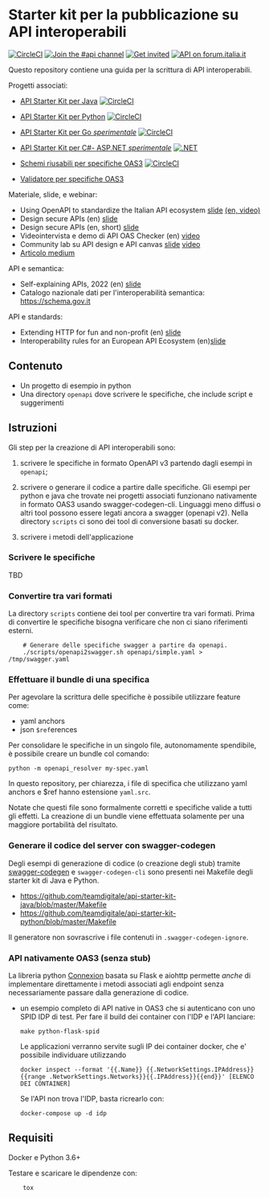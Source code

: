 # Starter kit per la pubblicazione su API interoperabili

[![CircleCI](https://circleci.com/gh/teamdigitale/api-starter-kit.svg?style=svg)](https://circleci.com/gh/teamdigitale/api-starter-kit)
[![Join the #api channel](https://img.shields.io/badge/Slack-%23api-blue.svg?logo=slack)](https://developersitalia.slack.com/messages/CDKBYTG74)
[![Get invited](https://slack.developers.italia.it/badge.svg)](https://slack.developers.italia.it/)
[![API on forum.italia.it](https://img.shields.io/badge/Forum-interoperabilit%C3%A0-blue.svg)](https://forum.italia.it/c/piano-triennale/interoperabilita)

Questo repository contiene una guida per la scrittura di API interoperabili.

Progetti associati:

- [API Starter Kit per Java](https://github.com/teamdigitale/api-starter-kit-java) [![CircleCI](https://circleci.com/gh/teamdigitale/api-starter-kit-java.svg?style=svg)](https://circleci.com/gh/teamdigitale/api-starter-kit-java)
- [API Starter Kit per Python](https://github.com/teamdigitale/api-starter-kit-python) [![CircleCI](https://circleci.com/gh/teamdigitale/api-starter-kit-python.svg?style=svg)](https://circleci.com/gh/teamdigitale/api-starter-kit-python)
- [API Starter Kit per Go *sperimentale*](https://github.com/teamdigitale/api-starter-kit-go) [![CircleCI](https://circleci.com/gh/teamdigitale/api-starter-kit-go.svg?style=svg)](https://circleci.com/gh/teamdigitale/api-starter-kit-go)
- [API Starter Kit per C#- ASP.NET *sperimentale*](https://github.com/teamdigitale/api-starter-kit-aspnetcore) [![.NET](https://github.com/teamdigitale/api-starter-kit-aspnetcore/actions/workflows/dotnet.yml/badge.svg)](https://github.com/teamdigitale/api-starter-kit-aspnetcore/actions/workflows/dotnet.yml)

- [Schemi riusabili per specifiche OAS3](https://teamdigitale.github.io/openapi/) [![CircleCI](https://circleci.com/gh/teamdigitale/openapi.svg?style=svg)](https://circleci.com/gh/teamdigitale/openapi)
- [Validatore per specifiche OAS3](https://github.com/italia/api-oas-checker)


Materiale, slide, e webinar:

- Using OpenAPI to standardize the Italian API ecosystem [slide](https://docs.google.com/presentation/d/1blql0E_zcbq7r-wzmslgJPiW7ELkYlIn9_fqIVEXr4A/edit#slide=id.p4) [(en, video)](https://www.youtube.com/watch?v=AL5itw_r9iI)
- Design secure APIs (en) [slide](https://docs.google.com/presentation/d/18H7WuA1EsU-haFyxNDO7O83Dno4jphEtU3S_diVmK5I/edit)
- Design secure APIs (en, short) [slide](https://docs.google.com/presentation/d/1CZBvOEc5NEtOBA-UkerLvz1ADb_ip8y5don9NH-Tfjw/edit)
- Videointervista e demo di API OAS Checker (en) [video](https://www.youtube.com/watch?v=1BK4yGt64H4&ab_channel=ErikWilde)
- Community lab su API design e API canvas [slide](https://docs.google.com/presentation/d/1-WC1Tfpg-T5-Q1PxcjR0Diixjm0kvRnyXSTuJ7jjs6U/edit#slide=id.ge113e98e1b_0_0) [video](https://www.youtube.com/watch?v=D-3t8h1E9yE) 
- [Articolo medium](https://medium.com/developers-italia/openapi-checker-il-verificatore-delle-interfacce-digitali-api-1d50b978c8c5)

API e semantica:

- Self-explaining APIs, 2022 (en) [slide](https://docs.google.com/presentation/d/16-u3nN0NuXQRJIxbhpPpHweijEC7eQ3fUaXftIZEGFg/edit)
- Catalogo nazionale dati per l'interoperabilità semantica: https://schema.gov.it

API e standards:

- Extending HTTP for fun and non-profit (en) [slide](https://docs.google.com/presentation/d/1L_1D9gABQbLrf_zi6x8lWoMOdruzM2vBLkFpmcUoiLM/edit#slide=id.p)
- Interoperability rules for an European API Ecosystem (en)[slide](https://docs.google.com/presentation/d/1L6R4ZKhLoZAPEmai1KSED1nrq0GNrx3-TU53sGhfrO8/edit#slide=id.p4)


## Contenuto


- Un progetto di esempio in python
- Una directory `openapi` dove scrivere le specifiche, che include script e suggerimenti

## Istruzioni

Gli step per la creazione di API interoperabili sono:

1. scrivere le specifiche in formato OpenAPI v3 partendo dagli esempi in `openapi`;

2. scrivere o generare il codice a partire dalle specifiche. Gli esempi per python e java che trovate nei progetti
   associati funzionano nativamente in formato OAS3 usando swagger-codegen-cli. 
   Linguaggi meno diffusi o altri tool possono essere legati ancora a swagger (openapi v2).
   Nella directory `scripts` ci sono dei tool di conversione basati su docker.

3. scrivere i metodi dell'applicazione

### Scrivere le specifiche

TBD

### Convertire tra vari formati

La directory `scripts` contiene dei tool per convertire tra vari formati.
Prima di convertire le specifiche bisogna verificare che non ci siano
riferimenti esterni.

        # Generare delle specifiche swagger a partire da openapi.
        ./scripts/openapi2swagger.sh openapi/simple.yaml > /tmp/swagger.yaml

### Effettuare il bundle di una specifica

Per agevolare la scrittura delle specifiche è possibile utilizzare feature come:

- yaml anchors
- json `$ref`erences

Per consolidare le specifiche in un singolo file, autonomamente spendibile,
è possibile creare un bundle col comando:

	python -m openapi_resolver my-spec.yaml

In questo repository, per chiarezza, i file di specifica che utilizzano
yaml anchors e $ref hanno estensione `yaml.src`.

Notate che questi file sono formalmente corretti e specifiche valide
a tutti gli effetti. La creazione di un bundle viene effettuata solamente
per una maggiore portabilità del risultato.

### Generare il codice del server con swagger-codegen

Degli esempi di generazione di codice (o creazione degli stub) tramite
[swagger-codegen](https://github.com/swagger-api/swagger-codegen) e
`swagger-codegen-cli` sono presenti nei Makefile degli starter kit di Java e Python.

- https://github.com/teamdigitale/api-starter-kit-java/blob/master/Makefile
- https://github.com/teamdigitale/api-starter-kit-python/blob/master/Makefile

Il generatore non sovrascrive i file contenuti in `.swagger-codegen-ignore`.

### API nativamente OAS3 (senza stub)

La libreria python [Connexion](https://github.com/zalando/connexion) basata su Flask e aiohttp
permette *anche* di implementare direttamente i metodi
associati agli endpoint senza necessariamente passare dalla generazione di codice.

  - un esempio completo di API native in OAS3 che si autenticano con uno SPID IDP 
    di test.  Per fare il build dei container con l'IDP e l'API lanciare:

        make python-flask-spid

    Le applicazioni verranno servite sugli IP dei container docker, che e' possibile
    individuare utilizzando

        docker inspect --format '{{.Name}} {{.NetworkSettings.IPAddress}} {{range .NetworkSettings.Networks}}{{.IPAddress}}{{end}}' [ELENCO DEI CONTAINER]

    Se l'API non trova l'IDP, basta ricrearlo con:

        docker-compose up -d idp 

## Requisiti
Docker e Python 3.6+

Testare e scaricare le dipendenze con:

        tox 
